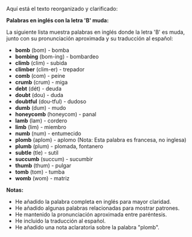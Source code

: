 Aquí está el texto reorganizado y clarificado:

**Palabras en inglés con la letra 'B' muda:**

La siguiente lista muestra palabras en inglés donde la letra 'B' es muda, junto con su pronunciación aproximada y su traducción al español:

*   **bomb** (bom) - bomba
*   **bombing** (bom-ing) - bombardeo
*   **climb** (clim) - subida
*   **climber** (clim-er) - trepador
*   **comb** (com) - peine
*   **crumb** (crum) - miga
*   **debt** (dét) - deuda
*   **doubt** (dou) - duda
*   **doubtful** (dou-tful) - dudoso
*   **dumb** (dum) - mudo
*   **honeycomb** (honeycom) - panal
*   **lamb** (lam) - cordero
*   **limb** (lim) - miembro
*   **numb** (num) - entumecido
*   **plomb** (aplom) - aplomo (Nota: Esta palabra es francesa, no inglesa)
*   **plumb** (plum) - plomada, fontanero
*   **subtle** (tle) - sutil
*   **succumb** (succum) - sucumbir
*   **thumb** (thum) - pulgar
*   **tomb** (tom) - tumba
*   **womb** (wom) - matriz

**Notas:**

*   He añadido la palabra completa en inglés para mayor claridad.
*   He añadido algunas palabras relacionadas para mostrar patrones.
*   He mantenido la pronunciación aproximada entre paréntesis.
*   He incluido la traducción al español.
*   He añadido una nota aclaratoria sobre la palabra "plomb".
